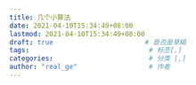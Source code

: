 ```yaml
---
title: 几个小算法
date: 2021-04-10T15:34:49+08:00
lastmod: 2021-04-10T15:34:49+08:00
draft: true                       # 是否是草稿
tags:                              # 标签[,]
categories:                        # 分类 [,]
author: "real_ge"                  # 作者
---
```

